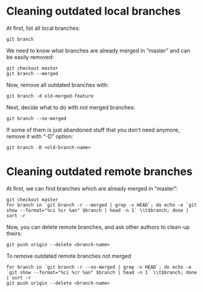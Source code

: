# Cleaning outdated local branches

At first, list all local branches:
```
git branch
```

We need to know what branches are already merged in “master” and can be easily removed:
```
git checkout master
git branch --merged
```

Now, remove all outdated branches with:
```
git branch -d old-merged-feature
```

Next, decide what to do with not merged branches:
```
git branch --no-merged
```

If some of them is just abandoned stuff that you don’t need anymore, remove it with “-D” option:
```
git branch -D <old-branch-name>
```

# Cleaning outdated remote branches

At first, we can find branches which are already merged in “master”:
```
git checkout master
for branch in `git branch -r --merged | grep -v HEAD`; do echo -e `git show --format="%ci %cr %an" $branch | head -n 1` \\t$branch; done | sort -r
```

Now, you can delete remote branches, and ask other authors to clean-up theirs:
```
git push origin --delete <branch-name>
```

To remove outdated remote branches not merged
```
for branch in `git branch -r --no-merged | grep -v HEAD`; do echo -e `git show --format="%ci %cr %an" $branch | head -n 1` \\t$branch; done | sort -r
git push origin --delete <branch-name>
```
